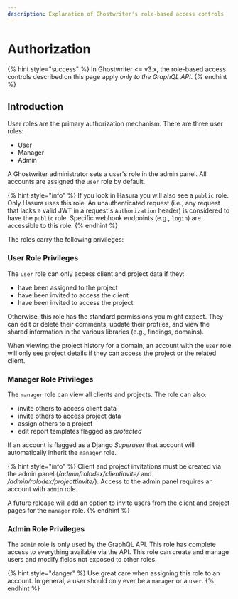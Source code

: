 ```yaml
---
description: Explanation of Ghostwriter's role-based access controls
---
```


# Authorization

{% hint style="success" %}
In Ghostwriter <= v3.x, the role-based access controls described on this page apply _only to the GraphQL API_.
{% endhint %}

## Introduction

User roles are the primary authorization mechanism. There are three user roles:

* User
* Manager
* Admin

A Ghostwriter administrator sets a user's role in the admin panel. All accounts are assigned the `user` role by default.

{% hint style="info" %}
If you look in Hasura you will also see a `public` role. Only Hasura uses this role. An unauthenticated request (i.e., any request that lacks a valid JWT in a request's `Authorization` header) is considered to have the `public` role. Specific webhook endpoints (e.g., `login`) are accessible to this role.
{% endhint %}

The roles carry the following privileges:

### User Role Privileges

The `user` role can only access client and project data if they:

* have been assigned to the project
* have been invited to access the client
* have been invited to access the project

Otherwise, this role has the standard permissions you might expect. They can edit or delete their comments, update their profiles, and view the shared information in the various libraries (e.g., findings, domains).

When viewing the project history for a domain, an account with the `user` role will only see project details if they can access the project or the related client.

### Manager Role Privileges

The `manager` role can view all clients and projects. The role can also:

* invite others to access client data
* invite others to access project data
* assign others to a project
* edit report templates flagged as _protected_

If an account is flagged as a Django _Superuser_ that account will automatically inherit the `manager` role.

{% hint style="info" %}
Client and project invitations must be created via the admin panel (_/admin/rolodex/clientinvite/_ and _/admin/rolodex/projecttinvite/_). Access to the admin panel requires an account with `admin` role.

A future release will add an option to invite users from the client and project pages for the `manager` role.
{% endhint %}

### Admin Role Privileges

The `admin` role is only used by the GraphQL API. This role has complete access to everything available via the API. This role can create and manage users and modify fields not exposed to other roles.

{% hint style="danger" %}
Use great care when assigning this role to an account. In general, a user should only ever be a `manager` or a `user`.
{% endhint %}
